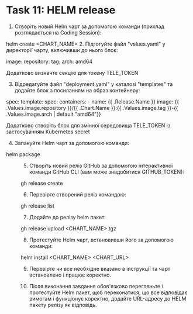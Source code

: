 # Task 11: HELM release

1. Створіть новий Helm чарт за допомогою команди (приклад розглядається на Coding Session):

helm create <CHART_NAME>
2. Підготуйте файл "values.yaml" у директорії чарту, включивши до нього блок:

image:
  repository: <REPO>
  tag: <TAG>
  arch: amd64
  
Додатково визначте секцію для токену TELE_TOKEN

3. Відредагуйте файл "deployment.yaml" у каталозі "templates" та додайте блок з посиланням на образ контейнеру:

spec:
  template:
    spec:
      containers:
        - name: {{ .Release.Name }}
          image: {{ .Values.image.repository }}/{{ .Chart.Name }}:{{ .Values.image.tag }}-{{ .Values.image.arch | default "amd64"}}
  
Додатково створіть блок для змінної середовища TELE_TOKEN із застосуванням Kubernetes secret

4. Запакуйте Helm чарт за допомогою команди:

helm package <dir>
  
5. Створіть новий реліз GitHub за допомогою інтерактивної команди GitHub CLI (вам може знадобитися GITHUB_TOKEN):

gh release create
  
6. Перевірте створений реліз командою:

gh release list
  
7. Додайте до релізу helm пакет:

gh release upload <RELEASE> <CHART_NAME>.tgz
  
8. Протестуйте Helm чарт, встановивши його за допомогою команди:

helm install <CHART_NAME> <CHART_URL>
  
9. Перевірте чи все необхідне вказано в інструкції та чарт встановлено і працює коректно.

10. Після виконання завдання обов'язково перегляньте і протестуйте Helm пакет, щоб переконатися, що все відповідає вимогам і функціонує коректно, додайте URL-адресу до HELM пакету релізу як відповідь.